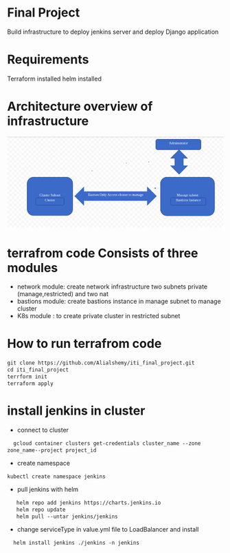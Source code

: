 # Final Project
  Build infrastructure to deploy jenkins server and deploy Django application
# Requirements
Terraform installed
helm installed
# Architecture overview of infrastructure
![Architecture](https://github.com/Alialshemy/iti_final_project/blob/main/images/infastracture.png)

# terrafrom code  Consists of three modules
  - network module:  create network infrastructure two subnets private (manage,restricted) and two nat 
  - bastions module:  create bastions instance in manage subnet to manage cluster 
  - K8s module : to create private cluster in restricted subnet
# How to run terrafrom code
   ```
   git clone https://github.com/Alialshemy/iti_final_project.git
   cd iti_final_project
   terrform init 
   terraform apply
   ```
# install jenkins in cluster 
 - connect to cluster 
  ```
    gcloud container clusters get-credentials cluster_name --zone zone_name--project project_id
  ```
  - create namespace 
  ``` 
  kubectl create namespace jenkins
  ```
 - pull jenkins with helm 
```
   helm repo add jenkins https://charts.jenkins.io
   helm repo update
   helm pull --untar jenkins/jenkins
```
  - change serviceType in value.yml file to LoadBalancer and install
``` 
  helm install jenkins ./jenkins -n jenkins
```
 


